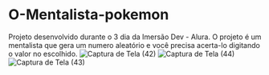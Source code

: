 # O-Mentalista-pokemon
Projeto desenvolvido durante o 3 dia da Imersão Dev - Alura. O projeto é um mentalista que gera um numero aleatório e você precisa acerta-lo digitando o valor no escolhido.
![Captura de Tela (42)](https://user-images.githubusercontent.com/102713481/190535405-9c99f909-b3a6-4e12-8961-c8cb94deefbf.png)
![Captura de Tela (44)](https://user-images.githubusercontent.com/102713481/190535396-9ce14839-c6ee-4b39-917b-5a3239f034b2.png)
![Captura de Tela (43)](https://user-images.githubusercontent.com/102713481/190535400-e348ab50-b875-47ce-8546-76da46681e23.png)

